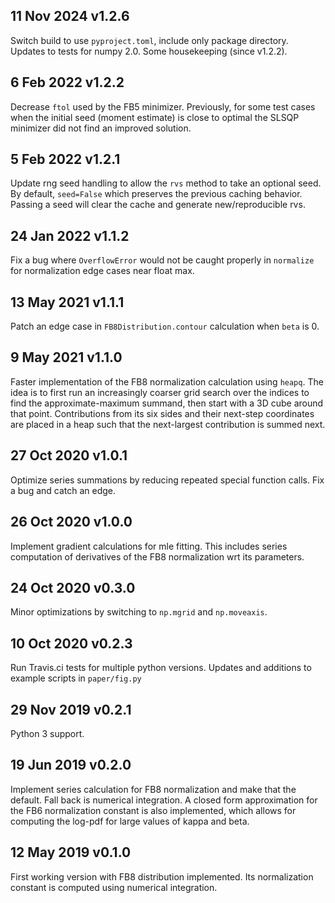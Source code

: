 11 Nov 2024 v1.2.6
-----------------
Switch build to use `pyproject.toml`, include only package directory. Updates to tests for numpy 2.0. Some housekeeping (since v1.2.2).

6 Feb 2022 v1.2.2
-----------------
Decrease `ftol` used by the FB5 minimizer. Previously, for some test cases when the initial seed (moment estimate) is close to optimal the SLSQP minimizer did not find an improved solution.

5 Feb 2022 v1.2.1
-----------------
Update rng seed handling to allow the `rvs` method to take an optional seed. By default, `seed=False` which preserves the previous caching behavior. Passing a seed will clear the cache and generate new/reproducible rvs.

24 Jan 2022 v1.1.2
-----------------
Fix a bug where `OverflowError` would not be caught properly in `normalize` for normalization edge cases near float max.

13 May 2021 v1.1.1
-----------------
Patch an edge case in `FB8Distribution.contour` calculation when `beta` is 0.

9 May 2021 v1.1.0
-----------------
Faster implementation of the FB8 normalization calculation using `heapq`. The idea is to first run an increasingly coarser grid search over the indices to find the approximate-maximum summand, then start with a 3D cube around that point. Contributions from its six sides and their next-step coordinates are placed in a heap such that the next-largest contribution is summed next.

27 Oct 2020 v1.0.1
------------------
Optimize series summations by reducing repeated special function calls. Fix a bug and catch an edge.

26 Oct 2020 v1.0.0
------------------
Implement gradient calculations for mle fitting. This includes series computation of derivatives of the FB8 normalization wrt its parameters.

24 Oct 2020 v0.3.0
------------------
Minor optimizations by switching to `np.mgrid` and `np.moveaxis`.

10 Oct 2020 v0.2.3
------------------
Run Travis.ci tests for multiple python versions. Updates and additions to example scripts in `paper/fig.py`

29 Nov 2019 v0.2.1
------------------
Python 3 support.

19 Jun 2019 v0.2.0
------------------
Implement series calculation for FB8 normalization and make that the default. Fall back is numerical integration. A closed form approximation for the FB6 normalization constant is also implemented, which allows for computing the log-pdf for large values of kappa and beta.

12 May 2019 v0.1.0
------------------
First working version with FB8 distribution implemented. Its normalization constant is computed using numerical integration.
